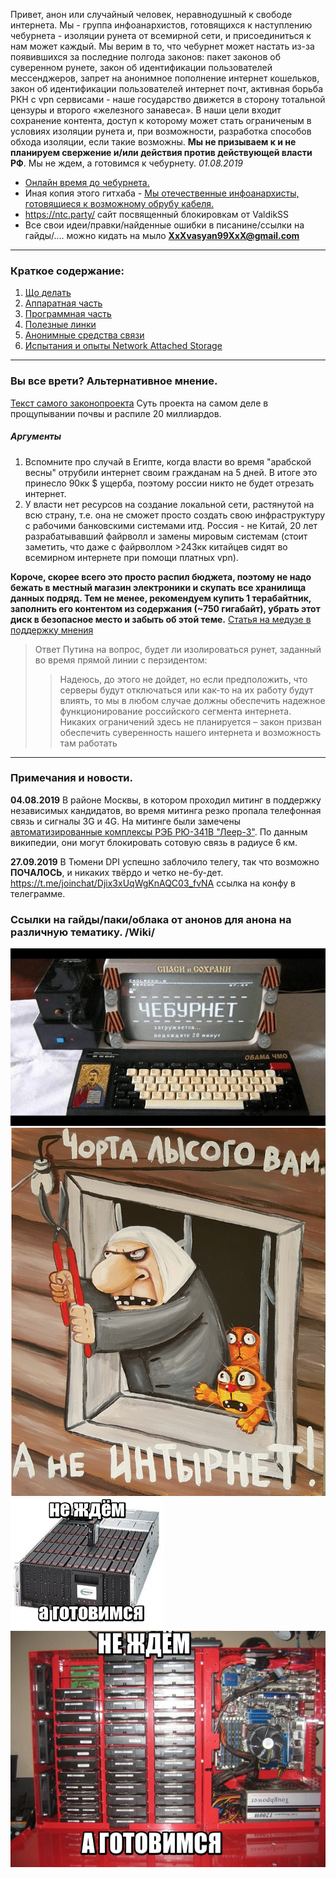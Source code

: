 
Привет, анон или случайный человек, неравнодушный к свободе интернета. Мы - группа инфоанархистов, готовящихся к наступлению чебурнета - изоляции рунета от всемирной сети, и присоединиться к нам может каждый. Мы верим в то, что чебурнет может настать из-за появившихся за последние полгода законов: пакет законов об суверенном рунете, закон об идентификации пользователей мессенджеров, запрет на анонимное пополнение интернет кошельков, закон об идентификации пользователей интернет почт, активная борьба РКН с vpn сервисами - наше государство движется в сторону тотальной цензуры и второго «железного занавеса». В наши цели входит сохранение контента, доступ к которому может стать ограниченым в условиях изоляции рунета и, при возможности, разработка способов обхода изоляции, если такие возможны. **Мы не призываем к и не планируем свержение и/или действия против действующей власти РФ**. Мы не ждем, а готовимся к чебурнету. _01.08.2019_

+ [Онлайн время до чебурнета.](https://andreymal.org/russia404/live/russia404.svg)
+ Иная копия этого гитхаба - [Мы отечественные инфоанархисты, готовящиеся к возможному обрубу кабеля.](https://cocairo.party/faq/)
+ https://ntc.party/ сайт посвященный блокировкам от ValdikSS
+ Все свои идеи/правки/найденные ошибки в писанине/ссылки на гайды/.... можно кидать на мыло **XxXvasyan99XxX@gmail.com**

***

### Краткое содержание:
1. [Що делать](https://github.com/Autism-Corporation/Cheburnet-information-for-Anon-from-Anon/blob/master/home.md#Oсновная-информация)
1. [Аппаратная часть](https://github.com/Autism-Corporation/Cheburnet-information-for-Anon-from-Anon/blob/master/home.md#Программная-часть)
1. [Программная часть](https://github.com/Autism-Corporation/Cheburnet-information-for-Anon-from-Anon/blob/master/home.md#Программная-часть)
1. [Полезные линки](https://github.com/Autism-Corporation/Cheburnet-information-for-Anon-from-Anon/blob/master/home.md#Пак-ссылок)
1. [Анонимные средства связи](https://github.com/Autism-Corporation/Cheburnet-information-for-Anon-from-Anon/blob/master/home.md#Подпольные-интернеты)
1. [Испытания и опыты Network Attached Storage](https://github.com/Autism-Corporation/Cheburnet-information-for-Anon-from-Anon/blob/master/home.md#заметка-про-Network-Attached-Storage)

***

### Вы все врети? Альтернативное мнение. 
[Текст самого законопроекта](http://sozd.duma.gov.ru/bill/608767-7)
Суть проекта на самом деле в прощупывании почвы и распиле 20 миллиардов. 
##### Аргументы
1. Вспомните про случай в Египте, когда власти во  время "арабской весны" отрубили интернет своим гражданам на 5 дней. В итоге это принесло 90кк $ ущерба, поэтому россии никто не будет отрезать интернет.
1. У власти нет ресурсов на создание локальной сети, растянутой на всю страну, т.е. она не сможет просто создать свою инфраструктуру с рабочими банковскими системами итд. Россия - не Китай, 20 лет разрабатывавший файрволл и замены мировым системам (стоит заметить, что даже с файрволлом >243кк китайцев сидят во всемирном интернете при помощи платных vpn).

**Короче, скорее всего это просто распил бюджета, поэтому не надо бежать в местный магазин электроники и скупать все хранилища данных подряд. Тем не менее, рекомендуем купить 1 терабайтник, заполнить его контентом из содержания (~750 гигабайт), убрать этот диск в безопасное место и забыть об этой теме.**
[Статья на медузе в поддержку мнения](https://meduza.io/cards/7-russkiy-veb-chto-s-nim-budet)
>Ответ Путина на вопрос, будет ли изолироваться рунет, заданный во время прямой линии с перзидентом:
>>Надеюсь, до этого не дойдет, но если предположить, что серверы будут отключаться или как-то на их работу будут влиять, то мы в любом случае должны обеспечить надежное функционирование российского сегмента интернета. Никаких ограничений здесь не планируется – закон призван обеспечить суверенность нашего интернета и возможность там работать

***

### Примечания и новости.
**04.08.2019** В районе Москвы, в котором проходил митинг в поддержку независимых кандидатов, во время митинга резко пропала телефонная связь и сигналы 3G и 4G. На митинге были замечены [автоматизированные комплексы РЭБ РЮ-341В "Леер-3"](https://ru.wikipedia.org/wiki/%D0%A0%D0%91-341%D0%92). По данным википедии, они могут блокировать сотовую связь в радиусе 6 км.

**27.09.2019** В Тюмени DPI успешно заблочило телегу, так что возможно **ПОЧАЛОСЬ**, и никаких твёрдо и четко не-бу-дет.
https://t.me/joinchat/Djix3xUqWgKnAQC03_fvNA ссылка на конфу в телеграмме.

### Ссылки на гайды/паки/облака от анонов для анона на различную тематику. /Wiki/

 ![](https://raw.githubusercontent.com/Autism-Corporation/Cheburnet-information-for-Anon-from-Anon/master/pic/3OP.jpg) 
 ![](https://raw.githubusercontent.com/Autism-Corporation/Cheburnet-information-for-Anon-from-Anon/master/pic/4OP.png)
 ![](https://raw.githubusercontent.com/Autism-Corporation/Cheburnet-information-for-Anon-from-Anon/master/pic/2OP.jpg)
 ![](https://raw.githubusercontent.com/Autism-Corporation/Cheburnet-information-for-Anon-from-Anon/master/pic/1OP.jpg)

